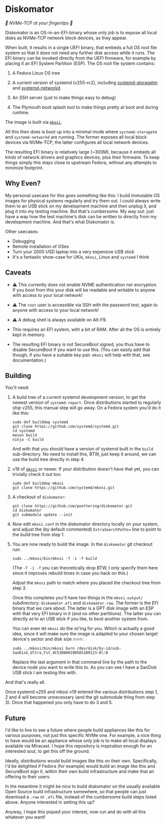 # Diskomator

*🦠 NVMe-TCP at your fingertips 🦠*

Diskomator is an OS-in-an-EFI-binary whose only job is to expose all
local disks as NVMe-TCP network block devices, as they appear.

When built, it results in a single UEFI binary, that embeds a full OS
root file system so that it does not need any further disk access
while it runs. The EFI binary can be invoked directly from the UEFI
firmware, for example by placing it an EFI System Partition (ESP). The
OS root file system contains:

1. A Fedora Linux OS tree

2. A current version of systemd (v255-rc2),
including
[systemd-storagetm](https://www.freedesktop.org/software/systemd/man/latest/systemd-storagetm.html)
and
[systemd-networkd](https://www.freedesktop.org/software/systemd/man/latest/systemd-networkd.html).

3. An SSH server (just to make things easy to debug)

4. The Plymouth boot splash tool to make things pretty at boot and during runtime.

The image is built via [`mkosi`](https://github.com/systemd/mkosi).

All this then does is boot up into a minimal mode where
`systemd-storagetm` and `systemd-networkd` are running. The former
exposes all local block devices via NVMe-TCP, the latter configures
all local network devices.

The resulting EFI binary is relatively large (~300M), because it
embeds all kinds of network drivers and graphics devices, plus their
firmware. To keep things simply this stays close to upstream Fedora,
without any attempts to minimize footprint.

## Why Even?

My personal usecase for this goes something like this: I build
immutable OS images for physical systems regularly and try them out. I
could always write them to an USB stick on my development machine and
then unplug it, and plug it into my testing machine. But that's
cumbersome. My way out: just have a way how the test machine's disk
can be written to directly from my development machine. And that's
what Diskomator is.

Other usecases:
* Debugging
* Remote installation of OSes
* Turn your 2000 USD laptop into a very expensive USB stick
* It's a fantastic show-case for UKIs, `mkosi`, Linux and `systemd` I think

## Caveats

* ⚠️ This currently does not enable NVME authentication nor
  encryption. If you boot from this your disk will be readable and
  writable to anyone with access to your local network!

* ⚠️ The `root` user is accessible via SSH with the password *test*,
  again to anyone with access to your local network!

* ⚠️ A debug shell is always available on Alt-F9.

* This requires an EFI system, with a bit of RAM. After all the OS
  is entirely kept in memory.

* The resulting EFI binary is not SecureBoot signed, you thus have to
  disable SecureBoot if you want to use this. (You can easily add that
  though, if you have a suitable key pair. `mkosi` will help with
  that, see documentation.)

## Building

You'll need:

1. A build tree of a current systemd development version, to get the
   newest version of `systemd-repart`. Once distributions started to
   regularly ship v255, this manual step will go away. On a Fedora
   system you'd do it like this:

   ```
   sudo dnf builddep systemd
   git clone https://github.com/systemd/systemd.git
   cd systemd
   meson build
   ninja -C build
   ```

   And with that you should have a version of systemd built in the
   `build` sub-directory. No need to install this, BTW, just keep it
   around, we can use the build tree directly in step 4.

2. v19 of [`mkosi`](https://github.com/systemd/mkosi) or newer. If
   your distribution doesn't have that yet, you can trivially check it
   out too:

   ```
   sudo dnf builddep mkosi
   git clone https://github.com/systemd/mkosi.git
   ```

3. A checkout of `diskomator`:

   ```
   git clone https://github.com/poettering/diskomator.git
   cd diskomator
   git submodule update --init
   ```

4. Now edit `mkosi.conf` in the diskomator directory locally on your
   system, and adjust the (by default commented) `ExtraSearchPaths=`
   line to point to the build tree from step 1.

5. You are now ready to build the image. In the `diskomator` git
   checkout run:

   ```
   sudo ../mkosi/bin/mkosi -T -i -f build
   ```

   (The `-T -i -f` you can theoretically drop BTW, I only specify them
   here since it improves rebuild times in case you hack on this.)

   Adjust the `mkosi` path to match where you placed the checkout tree
   from step 3.

   Once this completes you'll have two things in the `mkosi.output/`
   subdirectory: `diskomator.efi` and `diskomator.raw`. The former is
   the EFI binary that we care about. The latter is a GPT disk image
   with an ESP with that very EFI binary in it (and no other
   partitions). The latter you can directly `dd` to an USB stick if
   you like, to boot another system from.

   You can even let `mkosi` do the `dd`'ing for you. Which is actually
   a good idea, since it will make sure the image is adapted to your
   chosen target device's sector and disk size 🔥🔥🔥:

   ```
   sudo ../mkosi/bin/mkosi burn /dev/disk/by-id/usb-SanDisk_Ultra_Fit_4C530000190505109123-0\:0
   ```

   Replace the last argument in that command line by the path to the
   device node you want to write this to. As you can see I have a
   SanDisk USB stick I am testing this with.

And that's really all.

Once systemd v255 and mkosi v19 entered the various distributions step
1, 2 and 4 will become unnecessary (and the git submodule thing from
step 3). Once that happened you only have to do 3 and 5.

## Future

I'd like to live to see a future where people build appliances like
this for various purposes, not just this specific NVMe one. For
example, a nice thing to have would be an appliance whose only job is
to make all local displays available via Miracast. I hope this
repository is inspiration enough for an interested soul, to get this
off the ground.

Ideally, distributions would build images like this on their
own. Specifically, I'd be delighted if Fedora (for example) would
build an image like this and SecureBoot sign it, within their own
build infrastructure and make that an offering to their users.

In the meantime it might be nice to build diskomator on the usually
available Open Source build infrastructure somewhere, so that people
can just download a `.raw` or `.efi` file, instead of the cumbersome
build steps listed above. Anyone interested in setting this up?

Anyway, I hope this piqued your interest, now run and do with all this
whatever you want!
